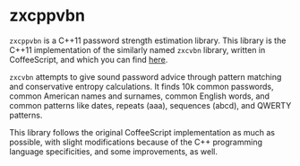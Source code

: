 zxcppvbn
========

`zxcppvbn` is a C++11 password strength estimation library. This library is the C++11 implementation of the similarly
named `zxcvbn` library, written in CoffeeScript, and which you can find [here](https://github.com/lowe/zxcvbn).

`zxcvbn` attempts to give sound password advice through pattern matching and conservative entropy calculations.
It finds 10k common passwords, common American names and surnames, common English words, and common patterns like dates,
repeats (aaa), sequences (abcd), and QWERTY patterns.

This library follows the original CoffeeScript implementation as much as possible, with slight modifications because of
the C++ programming language specificities, and some improvements, as well.
